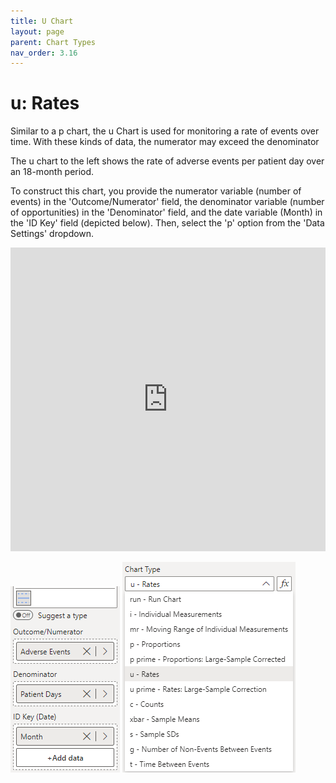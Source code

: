 ```yaml
---
title: U Chart
layout: page
parent: Chart Types
nav_order: 3.16
---
```


# u: Rates
Similar to a p chart, the u Chart is used for monitoring a rate of events over time. With these kinds of data, the numerator may exceed the denominator

The u chart to the left shows the rate of adverse events per patient day over an 18-month period.

To construct this chart, you provide the numerator variable (number of events) in the 'Outcome/Numerator' field, the denominator variable (number of opportunities) in the 'Denominator' field, and the date variable (Month) in the 'ID Key' field (depicted below). Then, select the 'p' option from the 'Data Settings' dropdown.

<iframe title="SPCVisualExamplesTesting" width="100%" height="486" src="https://app.powerbi.com/view?r=eyJrIjoiYjg0ZmZlYzQtM2MyMC00NDg0LWIwMWQtOThjNTE2ZjJhOGQ5IiwidCI6IjIzMjA0YzgxLTVlNzYtNDE0ZS04Y2M1LTYzMWI0ODc0ZTIwOCJ9&pageName=ReportSection3cdc7588ac58fff32269" frameborder="0" allowFullScreen="true"></iframe>

![u Chart Fields](images\uChartFields.png) ![u Chart Type](images\uChartType.png)